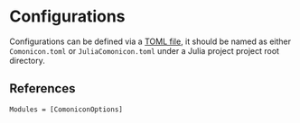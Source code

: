 # Configurations

Configurations can be defined via a [TOML file](https://github.com/toml-lang/toml), it should be named as either `Comonicon.toml` or `JuliaComonicon.toml`
under a Julia project project root directory.

## References

```@autodocs
Modules = [ComoniconOptions]
```